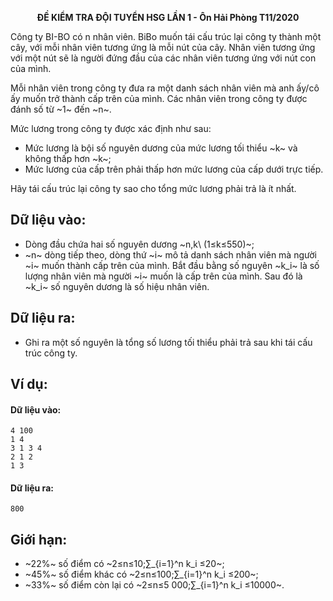 **<center>ĐỀ KIỂM TRA ĐỘI TUYỂN HSG LẦN 1 - Ôn Hải Phòng T11/2020</center>**

Công ty BI-BO có n nhân viên. BiBo muốn tái cấu trúc lại công ty thành một cây, với mỗi nhân viên tương ứng là mỗi nút của cây. Nhân viên tương ứng với một nút sẽ là người đứng đầu của các nhân viên tương ứng với nút con của mình.

Mỗi nhân viên trong công ty đưa ra một danh sách nhân viên mà anh ấy/cô ấy muốn trở thành cấp trên của mình. Các nhân viên trong công ty được đánh số từ ~1~ đến ~n~.

Mức lương trong công ty được xác định như sau:
- Mức lương là bội số nguyên dương của mức lương tối thiểu ~k~ và không thấp hơn ~k~;
- Mức lương của cấp trên phải thấp hơn mức lương của cấp dưới trực tiếp.

Hãy tái cấu trúc lại công ty sao cho tổng mức lương phải trả là ít nhất.

## Dữ liệu vào:
- Dòng đầu chứa hai số nguyên dương ~n,k\ (1≤k≤550)~;
- ~n~ dòng tiếp theo, dòng thứ ~i~ mô tả danh sách nhân viên mà người ~i~ muốn thành cấp trên của mình. Bắt đầu bằng số nguyên ~k_i~ là số lượng nhân viên mà người ~i~ muốn là cấp trên của mình. Sau đó là ~k_i~ số nguyên dương là số hiệu nhân viên.

## Dữ liệu ra:
- Ghi ra một số nguyên là tổng số lương tối thiểu phải trả sau khi tái cấu trúc công ty.

## Ví dụ:
#### Dữ liệu vào:
```
4 100
1 4
3 1 3 4
2 1 2
1 3
```

#### Dữ liệu ra:
```
800
```

## Giới hạn:
- ~22\%~ số điểm có ~2≤n≤10;∑_{i=1}^n k_i ≤20~;
- ~45\%~ số điểm khác có ~2≤n≤100;∑_{i=1}^n k_i ≤200~;
- ~33\%~ số điểm còn lại có ~2≤n≤5 000;∑_{i=1}^n k_i ≤10000~.